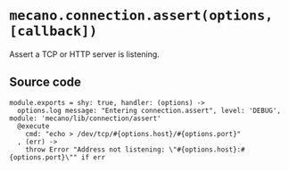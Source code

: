 
# `mecano.connection.assert(options, [callback])`

Assert a TCP or HTTP server is listening.

## Source code

    module.exports = shy: true, handler: (options) ->
      options.log message: "Entering connection.assert", level: 'DEBUG', module: 'mecano/lib/connection/assert'
      @execute
        cmd: "echo > /dev/tcp/#{options.host}/#{options.port}"
      , (err) ->
        throw Error "Address not listening: \"#{options.host}:#{options.port}\"" if err
